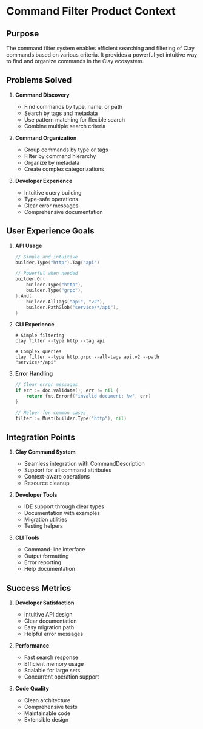 # Command Filter Product Context

## Purpose

The command filter system enables efficient searching and filtering of Clay commands based on various criteria. It provides a powerful yet intuitive way to find and organize commands in the Clay ecosystem.

## Problems Solved

1. **Command Discovery**
   - Find commands by type, name, or path
   - Search by tags and metadata
   - Use pattern matching for flexible search
   - Combine multiple search criteria

2. **Command Organization**
   - Group commands by type or tags
   - Filter by command hierarchy
   - Organize by metadata
   - Create complex categorizations

3. **Developer Experience**
   - Intuitive query building
   - Type-safe operations
   - Clear error messages
   - Comprehensive documentation

## User Experience Goals

1. **API Usage**
   ```go
   // Simple and intuitive
   builder.Type("http").Tag("api")

   // Powerful when needed
   builder.Or(
       builder.Type("http"),
       builder.Type("grpc"),
   ).And(
       builder.AllTags("api", "v2"),
       builder.PathGlob("service/*/api"),
   )
   ```

2. **CLI Experience**
   ```shell
   # Simple filtering
   clay filter --type http --tag api

   # Complex queries
   clay filter --type http,grpc --all-tags api,v2 --path "service/*/api"
   ```

3. **Error Handling**
   ```go
   // Clear error messages
   if err := doc.validate(); err != nil {
       return fmt.Errorf("invalid document: %w", err)
   }

   // Helper for common cases
   filter := Must(builder.Type("http"), nil)
   ```

## Integration Points

1. **Clay Command System**
   - Seamless integration with CommandDescription
   - Support for all command attributes
   - Context-aware operations
   - Resource cleanup

2. **Developer Tools**
   - IDE support through clear types
   - Documentation with examples
   - Migration utilities
   - Testing helpers

3. **CLI Tools**
   - Command-line interface
   - Output formatting
   - Error reporting
   - Help documentation

## Success Metrics

1. **Developer Satisfaction**
   - Intuitive API design
   - Clear documentation
   - Easy migration path
   - Helpful error messages

2. **Performance**
   - Fast search response
   - Efficient memory usage
   - Scalable for large sets
   - Concurrent operation support

3. **Code Quality**
   - Clean architecture
   - Comprehensive tests
   - Maintainable code
   - Extensible design 